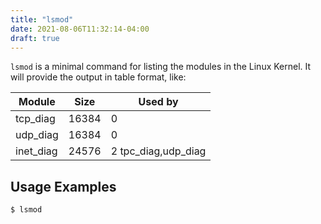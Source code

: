 ```yaml
---
title: "lsmod"
date: 2021-08-06T11:32:14-04:00
draft: true
---
```


`lsmod` is a minimal command for listing the modules in the Linux Kernel.
It will provide the output in table format, like:

| Module    | Size  | Used by             |
| --------- | ----- | ------------------- |
| tcp_diag  | 16384 | 0                   |
| udp_diag  | 16384 | 0                   |
| inet_diag | 24576 | 2 tpc_diag,udp_diag |

## Usage Examples

```bash
$ lsmod
```
